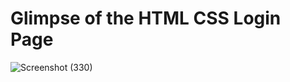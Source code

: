 # Glimpse of the HTML CSS Login Page

![Screenshot (330)](https://user-images.githubusercontent.com/53327300/151961457-8c233a9f-da72-4911-9f78-51eba308221f.png)

